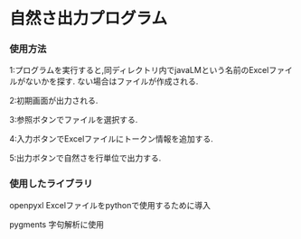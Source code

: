 # 自然さ出力プログラム
### 使用方法
1:プログラムを実行すると,同ディレクトリ内でjavaLMという名前のExcelファイルがないかを探す.
ない場合はファイルが作成される.

2:初期画面が出力される.

3:参照ボタンでファイルを選択する.

4:入力ボタンでExcelファイルにトークン情報を追加する.

5:出力ボタンで自然さを行単位で出力する.

### 使用したライブラリ
openpyxl Excelファイルをpythonで使用するために導入

pygments 字句解析に使用
